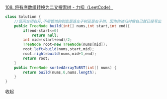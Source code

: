 [108. 将有序数组转换为二叉搜索树 - 力扣（LeetCode）](https://leetcode.cn/problems/convert-sorted-array-to-binary-search-tree/)
```java
class Solution {
    //区间左闭右开,不用管他的到底是连左子树还是右子树，因为你递归时候自己就已经写出去了，如果区间不符合就自动为空了
    public TreeNode build(int[] nums,int start,int end){
        if(end-start<=0)
            return null;
        int mid=(start+end)/2;
        TreeNode root=new TreeNode(nums[mid]);
        root.left=build(nums,start,mid);
        root.right=build(nums,mid+1,end);
        return root;
    }
    public TreeNode sortedArrayToBST(int[] nums) {
        return build(nums,0,nums.length);
    }
}
```

收起